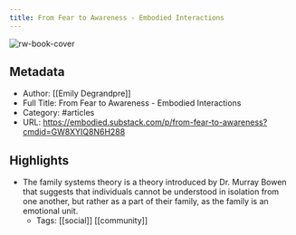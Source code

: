 ```yaml
---
title: From Fear to Awareness - Embodied Interactions
---
```

![rw-book-cover](https://readwise-assets.s3.amazonaws.com/static/images/article3.5c705a01b476.png)

## Metadata
- Author: [[Emily Degrandpre]]
- Full Title: From Fear to Awareness - Embodied Interactions
- Category: #articles
- URL: https://embodied.substack.com/p/from-fear-to-awareness?cmdid=GW8XYIQ8N6H288

## Highlights
- The family systems theory is a theory introduced by Dr. Murray Bowen that suggests that individuals cannot be understood in isolation from one another, but rather as a part of their family, as the family is an emotional unit.
    - Tags: [[social]] [[community]] 
